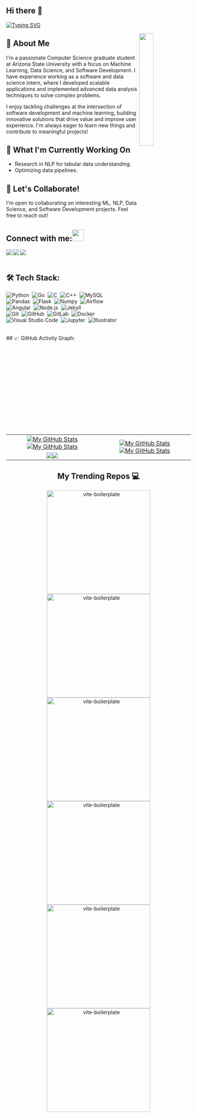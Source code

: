 ## Hi there 👋

<!--
**Vihang26/Vihang26** is a ✨ _special_ ✨ repository because its `README.md` (this file) appears on your GitHub profile.

Here are some ideas to get you started:

- 🔭 I’m currently working on ...
- 🌱 I’m currently learning ...
- 👯 I’m looking to collaborate on ...
- 🤔 I’m looking for help with ...
- 💬 Ask me about ...
- 📫 How to reach me: ...
- 😄 Pronouns: ...
- ⚡ Fun fact: ...
-->



[![Typing SVG](https://readme-typing-svg.herokuapp.com?color=F77222&size=29&multiline=true&width=700&lines=Welcome+To+Vihang+Pancholi's+GitHub+Profile)](https://git.io/typing-svg)

<a href="#"><img width="28%" height="auto" align="right" src="https://user-images.githubusercontent.com/76244600/130684066-fb0b5e47-6c93-469e-ba45-7cb62833b965.png" /></a>
## 🌟 About Me
I'm a passionate Computer Science graduate student at Arizona State University with a focus on Machine Learning, Data Science, and Software Development. I have experience working as a software and data science intern, where I developed scalable applications and implemented advanced data analysis techniques to solve complex problems.

I enjoy tackling challenges at the intersection of software development and machine learning, building innovative solutions that drive value and improve user experience. I'm always eager to learn new things and contribute to meaningful projects!


## 🔭 What I'm Currently Working On
- Research in NLP for tabular data understanding.
- Optimizing data pipelines.


## 💬 Let's Collaborate!
I'm open to collaborating on interesting ML, NLP, Data Science, and Software Development projects. Feel free to reach out!


## Connect with me:<img src="https://github.com/TheDudeThatCode/TheDudeThatCode/blob/master/Assets/Handshake.gif" height="32px">
<a href="https://www.linkedin.com/in/vihang-pancholi/" target="blank" >
  <img align="left"  src="https://img.shields.io/badge/LinkedIn-0077B5?style=for-the-badge&logo=linkedin&logoColor=white" />
  </a>
<a href="https://x.com/PancholiVihang" target="blank" >
    <img align="left" src="https://img.shields.io/badge/Twitter-1DA1F2?style=for-the-badge&logo=twitter&logoColor=white"/>
  </a>
  <a href="mailto:vhpancholi@gmail.com">
    <img align="left"src="https://img.shields.io/badge/Gmail-D14836?style=for-the-badge&logo=gmail&logoColor=white" />
  </a>

  <br>
  <br>
  
## 🛠️ Tech Stack:
![Python](https://img.shields.io/badge/-Python-555?style=flat&logo=python)&nbsp;
![Go](https://img.shields.io/badge/-Go-555?style=flat&logo=go)&nbsp;
![C](https://img.shields.io/badge/-C-555?style=flat&logo=C&logoColor=A8B9CC)&nbsp;
![C++](https://img.shields.io/badge/-C++-555?style=flat&logo=C%2B%2B&logoColor=fff)&nbsp;
![MySQL](https://img.shields.io/badge/-MySQL-555?style=flat&logo=mysql&logoColor=fff)&nbsp;\
![Pandas](https://img.shields.io/badge/-Pandas-555?style=flat&logo=pandas)&nbsp;
![Flask](https://img.shields.io/badge/-Flask-555?style=flat&logo=flask)&nbsp;
![Numpy](https://img.shields.io/badge/-Numpy-555?style=flat&logo=numpy)&nbsp;
![Airflow](https://img.shields.io/badge/-Apache_Airflow-555?style=flat&logo=Apache-Airflow)\
![Angular](https://img.shields.io/badge/-Angular-555?style=flat&logo=angular)&nbsp;
![Node.js](https://img.shields.io/badge/-Node.js-555?style=flat&logo=node.js)&nbsp;
![Jekyll](https://img.shields.io/badge/-Jekyll-555?style=flat&logo=jekyll)&nbsp;\
![Git](https://img.shields.io/badge/-Git-555?style=flat&logo=git)&nbsp;
![GitHub](https://img.shields.io/badge/-GitHub-555?style=flat&logo=github)&nbsp;
![GitLab](https://img.shields.io/badge/-GitLab-555?style=flat&logo=gitlab)&nbsp;
![Docker](https://img.shields.io/badge/-Docker-555?style=flat&logo=Docker)\
![Visual Studio Code](https://img.shields.io/badge/-Visual%20Studio%20Code-555?style=flat&logo=visual-studio-code&logoColor=007ACC)&nbsp;
![Jupyter](https://img.shields.io/badge/-Jupyter-555?style=flat&logo=jupyter)&nbsp;
![Illustrator](https://img.shields.io/badge/-Illustrator-555?style=flat&logo=adobe-illustrator)&nbsp;


<br>
<!--  <a > <img src="https://github-readme-stats.vercel.app/api/top-langs/?username=Rameshchandrapola&layout=compact&show_icons=true&bg_color=45,fc00ff,00dbde&title_color=000&text_color=000"  align="center" height="165" /></a> -->
## 📈 GitHub Activity Graph:

<table>
    <tr>
        <td align="center"><a href="https://github.com/Vihang26#gh-light-mode-only"><img src="https://github-readme-stats.vercel.app/api?username=Vihang26&show_icons=true&theme=default&include_all_commits=true#gh-light-mode-only" alt="My GitHub Stats"/></a><a href="https://github.com/Vihang26#gh-dark-mode-only"><img src="https://github-readme-stats.vercel.app/api?username=Vihang26&show_icons=true&theme=tokyonight&include_all_commits=true#gh-dark-mode-only" alt="My GitHub Stats"/></a></td>
        <td rowspan="2" align="center"><a href="https://github.com/Vihang26#gh-light-mode-only"><img src="https://github-readme-stats.vercel.app/api/top-langs/?username=Vihang26&theme=default&langs_count=8#gh-light-mode-only" alt="My GitHub Stats"/></a><a href="https://github.com/Vihang26#gh-dark-mode-only"><img src="https://github-readme-stats.vercel.app/api/top-langs/?username=Vihang26&theme=tokyonight&langs_count=8#gh-dark-mode-only" alt="My GitHub Stats"/></a></td>
    </tr>
    <tr>
        <td align="center"><a href="https://github.com/Vihang26#gh-light-mode-only"><img src="https://github-readme-streak-stats.herokuapp.com/?user=Vihang26&theme=default"/></a><a href="https://github.com/Vihang26#gh-dark-mode-only"><img src="https://github-readme-streak-stats.herokuapp.com/?user=Vihang26&theme=tokyonight"/></a></td>
    </tr>
</table>


<h2 align="center">My Trending Repos 💻</h2>
 <p align='center'>
  <a href="https://github.com/Vihang26/vera"><img width="282" src="https://denvercoder1-github-readme-stats.vercel.app/api/pin/?username=Vihang26&repo=vera&theme=react&bg_color=1F222E&title_color=8FBCBB&icon_color=F8D866&hide_border=true&show_icons=false" alt="vite-boilerplate"></a>
<a href="https://github.com/Vihang26/Retail-website"><img width="282" src="https://denvercoder1-github-readme-stats.vercel.app/api/pin/?username=Vihang26&repo=Retail-website&theme=react&bg_color=1F222E&title_color=8FBCBB&icon_color=F8D866&hide_border=true&show_icons=false" alt="vite-boilerplate"></a>
<a href="https://github.com/Vihang26/Autonomous-driving"><img width="282" src="https://denvercoder1-github-readme-stats.vercel.app/api/pin/?username=Vihang26&repo=Autonomous-driving&theme=react&bg_color=1F222E&title_color=8FBCBB&icon_color=F8D866&hide_border=true&show_icons=false" alt="vite-boilerplate"></a>
  <a href="https://github.com/Vihang26/DL-OBIA"><img width="282" src="https://denvercoder1-github-readme-stats.vercel.app/api/pin/?username=Vihang26&repo=DL-OBIA&theme=react&bg_color=1F222E&title_color=8FBCBB&icon_color=F8D866&hide_border=true&show_icons=false" alt="vite-boilerplate"></a>
    <a href="https://github.com/Vihang26/AutoMLViz"><img width="282" src="https://denvercoder1-github-readme-stats.vercel.app/api/pin/?username=Vihang26&repo=AutoMLViz&theme=react&bg_color=1F222E&title_color=8FBCBB&icon_color=F8D866&hide_border=true&show_icons=false" alt="vite-boilerplate"></a>
    <a href="https://github.com/Vihang26/dl_t2i"><img width="282" src="https://denvercoder1-github-readme-stats.vercel.app/api/pin/?username=Vihang26&repo=dl_t2i&theme=react&bg_color=1F222E&title_color=8FBCBB&icon_color=F8D866&hide_border=true&show_icons=false" alt="vite-boilerplate"></a>
</p>
<br>
